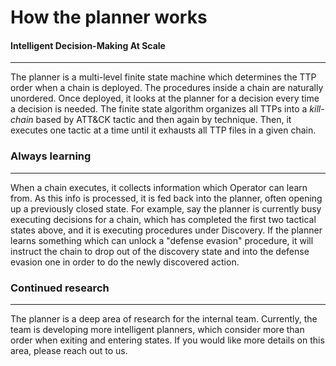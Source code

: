 # How the planner works

#### Intelligent Decision-Making At Scale

---

The planner is a multi-level finite state machine which determines the TTP order when a chain is deployed. The
procedures inside a chain are naturally unordered. Once deployed, it looks at the planner for a decision
every time a decision is needed. The finite state algorithm organizes all TTPs into a *kill-chain* based by ATT&CK tactic and then again by technique. Then, it executes one tactic at a time until it exhausts
all TTP files in a given chain.

### Always learning

---

When a chain executes, it collects information which Operator can learn from. As this info is
processed, it is fed back into the planner, often opening up a previously closed state. For example, say the planner
is currently busy executing decisions for a chain, which has completed the first two tactical states above,
and it is executing procedures under Discovery. If the planner learns something which can unlock a "defense evasion"
procedure, it will instruct the chain to drop out of the discovery state and into the defense evasion one in
order to do the newly discovered action.

### Continued research

---

The planner is a deep area of research for the internal team. Currently, the team is developing
more intelligent planners, which consider more than order when exiting and entering states. If
you would like more details on this area, please reach out to us.
